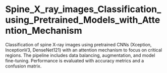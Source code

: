 # Spine_X_ray_images_Classification_using_Pretrained_Models_with_Attention_Mechanism
Classification of spine X-ray images using pretrained CNNs (Xception, InceptionV3, DenseNet121) with an attention mechanism to focus on critical regions. The pipeline includes data balancing, augmentation, and model fine-tuning. Performance is evaluated with accuracy metrics and a confusion matrix.
